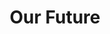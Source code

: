 ---
pid: llp316
title: Our Future
location_transcription: Near Logan Sq Children's Fountain
coordinates: "[-75.169302471903, 39.958114243932]"
zipcode: '19010'
gen_neighborhood: 
neighborhood: Brwn Mawr
outside_phl: 'Bryn Mawr PA '
age: '45'
age_range: 40-49
instagram: 
image_file_name: llp_316.jpg
proposal_transcription: A monument that creates a space where people enter and sit
  + talk without being able to see one another. Their conversations would be recorded
  + then played back in a separate space. The conversation would always be the same
  //what I want the world to be --my vision for a better world.// It is a monument
  to the present + future, to possibilities imaged + thoughts on how to make them
  happen.
topic: Unity,Uplifting
topic_summary: 0, 0
type: Audio,Space,Speech,Song Sound
keywords_other: future, hope, conversations
credit: Ali Martinez
image_labels: 
twitter: 
facebook: 
permalink: "/monuments/llp316/"
layout: item-page
---